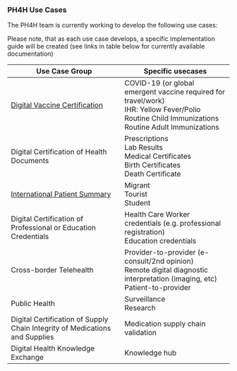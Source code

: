 
### PH4H Use Cases

The PH4H team is currently working to develop the following use cases: 

Please note, that as each use case develops, a specific implementation guide will be created (see links in table below for currently available documentation)

| Use Case Group | Specific usecases |
|---|---|
| <a href="https://worldhealthorganization.github.io/smart-icvp/StructureDefinition-DVCIPS.html"> Digital Vaccine Certification</a> | COVID-19 (or global emergent vaccine required for travel/work) <br> IHR: Yellow Fever/Polio <br> Routine Child Immunizations <br> Routine Adult Immunizations |
| Digital Certification of Health Documents | Prescriptions <br> Lab Results <br> Medical Certificates <br> Birth Certificates <br> Death Certificate |
| <a href="https://lacpass.racsel.org/"> International Patient Summary</a>  |Migrant <br> Tourist <br> Student|
| Digital Certification of Professional or Education Credentials |Health Care Worker credentials (e.g. professional registration) <br> Education credentials|
| Cross-border Telehealth |Provider-to-provider (e-consult/2nd opinion) <br> Remote digital diagnostic interpretation (imaging, etc) <br> Patient-to-provider|
| Public Health |Surveillance <br> Research | 
| Digital Certification of Supply Chain Integrity of Medications and Supplies | Medication supply chain validation | 
| Digital Health Knowledge Exchange | Knowledge hub |  

